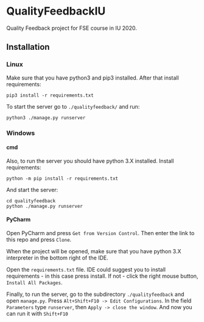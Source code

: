 # QualityFeedbackIU
Quality Feedback project for FSE course in IU 2020.

## Installation

### Linux

Make sure that you have python3 and pip3 installed. After that install requirements:

```pip3 install -r requirements.txt```

To start the server go to `./qualityfeedback/` and run:

```python3 ./manage.py runserver```

### Windows

#### cmd

Also, to run the server you should have python 3.X installed. Install requirements:

```python -m pip install -r requirements.txt```

And start the server:

```
cd qualityfeedback
python ./manage.py runserver
```

#### PyCharm

Open PyCharm and press `Get from Version Control`. Then enter the link to this repo and press `Clone`.

When the project will be opened, make sure that you have python 3.X interpreter in the bottom right of the IDE.

Open the `requirements.txt` file. IDE could suggest you to install requirements - in this case press install. If not - click the right mouse button, `Install All Packages`.

Finally, to run the server, go to the subdirectory `./qualityfeedback` and open `manage.py`. Press `Alt+Shift+F10 -> Edit Configurations`. In the field `Parameters` type `runserver`, then `Apply -> close the window`. And now you can run it with `Shift+F10`
